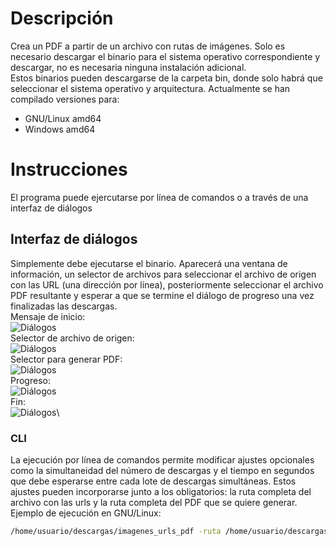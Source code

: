 # Descripción
Crea un PDF a partir de un archivo con rutas de imágenes. Solo es necesario descargar el binario para el sistema operativo correspondiente y descargar, no es necesaria ninguna instalación adicional.\
Estos binarios pueden descargarse de la carpeta bin, donde solo habrá que seleccionar el sistema operativo y arquitectura. Actualmente se han compilado versiones para:
- GNU/Linux amd64
- Windows amd64

# Instrucciones
El programa puede ejercutarse por línea de comandos o a través de una interfaz de diálogos
## Interfaz de diálogos
Simplemente debe ejecutarse el binario. Aparecerá una ventana de información, un selector de archivos para seleccionar el archivo de origen con las URL (una dirección por línea), posteriormente seleccionar el archivo PDF resultante y esperar a que se termine el diálogo de progreso una vez finalizadas las descargas.\
Mensaje de inicio:\
![Diálogos](https://i.imgur.com/1x9a5gA.png)\
Selector de archivo de origen:\
![Diálogos](https://i.imgur.com/yzwyU3m.png.jpg)\
Selector para generar PDF:\
![Diálogos](https://i.imgur.com/3PuXkbT.png.jpg)\
Progreso:\
![Diálogos](https://i.imgur.com/BUZwg4m.png.jpg)\
Fin:\
![Diálogos](https://i.imgur.com/tJzJ40P.png.jpg)\

### CLI
La ejecución por línea de comandos permite modificar ajustes opcionales como la simultaneidad del número de descargas y el tiempo en segundos que debe esperarse entre cada lote de descargas simultáneas. Estos ajustes pueden incorporarse junto a los obligatorios: la ruta completa del archivo con las urls y la ruta completa del PDF que se quiere generar. 
Ejemplo de ejecución en GNU/Linux:
```bash
/home/usuario/descargas/imagenes_urls_pdf -ruta /home/usuario/descargas/urls.txt -destino /home/usuario/descargas/revista.pdf -simultaneidad 5 -espera 2
```
